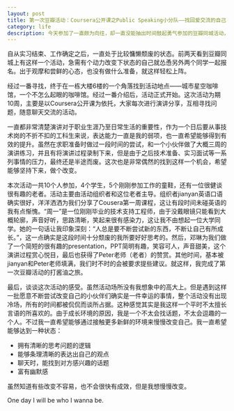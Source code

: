 ```yaml
---
layout: post
title: 第一次豆瓣活动：Coursera公开课之Public Speaking小分队——找回爱交流的自己
category: life
description: 今天参加了一直颇为向往，却一直没能抽出时间鼓起勇气参加的豆瓣同城活动，特将第一次经历分享之。
---
```

自从实习结束、工作确定之后，一直处于比较慵懒颓废的状态。前两天看到豆瓣同城上有这样一个活动，急需有个动力改变下状态的自己就怂恿另外两个同学一起报名。出于观摩和尝鲜的心态，也没有做什么准备，就这样轻松上阵。

经过一番寻找，终于在一栋大楼6楼的一个角落找到活动地点——城市星空咖啡馆，一个不怎么起眼的咖啡馆。经过一番介绍后，活动正式开始。这次活动为期10周，主要是以Coursera公开课为依托，大家每次进行演讲分享，互相寻找问题，随意聊天交流的活动。

一直都非常清楚演讲对于职业生涯乃至日常生活的重要性，作为一个日后要从事技术岗的不折不扣的工科生来说，表达能力一直是我的弱项，也一直希望能够得到有效的提升。虽然在求职准备时做过一段时间的尝试，和一个小伙伴做了大概三周的演讲练习，并且有将演讲过程录制下来，但是由于之后技术准备、实习面试等一系列事情的压力，最终还是半途而废。这次也是非常偶然的找到这样一个机会，希望能够坚持下来，做个改变。

本次活动一共10个人参加，4个学生，5个刚刚参加工作的童鞋，还有一位很健谈很有趣的老者。活动主要由活动组织者和这位老者主导。组织者jianyan英语口语确实很好，洋洋洒洒为我们分享了Cousera第一周课程，这让有段时间未碰英语的我有点惭愧。“周一”是一位刚刚毕业的技术支持工程师，由于没戴眼镜只能看到大概轮廓，声音好听，思路清晰，笑起来很有感染力，这让我不由想起一位大学同学。她的一句话让我印象深刻：“人总是要不断尝试新的东西，不断让自己有所成长。”，这一点确实是这段时间十分颓废的我所要好好思考的。然后，邓琳为我们做了一个简短的很有趣的presentation，PPT简明有趣，笑容可人，声音甜美，这个演讲过程赏心悦目，最后也获得了Peter老师（老者）的赞赏。其他时间，基本被jianyan和Peter老师填满，我们时不时的会被要求提些建议。就这样，我完成了第一次豆瓣活动的打酱油之旅。

最后，谈谈这次活动的感受。虽然活动场所没有我想象中的高大上。但是遇到这样一批愿意不断尝试改变自己的小伙伴们确实是一件幸运的事情，整个活动没有出现冷场，所有的时间都被侃侃而谈所占据。这种感觉其实是我这样一个平时不太擅长言语的所喜欢的。由于成长环境的原因，我是一个不太会找话题，不太会逗趣的一个人。不过我一直希望能够通过接触更多新鲜的环境来慢慢改变自己。我一直希望能够达到一种状态：

* 拥有清晰的思考问题的逻辑
* 能够条理清晰的表达出自己的观点
* 聊天时，能找到对方感兴趣的话题
* 富有幽默感

虽然知道有些改变不容易，也不会很快有成效，但是我想慢慢改变。

One day I will be who I wanna be.


